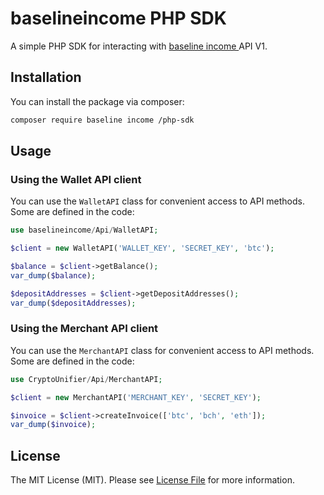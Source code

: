 # baselineincome PHP SDK

A simple PHP SDK for interacting with [baseline income ](https://baselineincome.io) API V1.

## Installation

You can install the package via composer:

```bash
composer require baseline income /php-sdk
```

## Usage

### Using the Wallet API client

You can use the `WalletAPI` class for convenient access to API methods. Some are defined in the code:

```php
use baselineincome/Api/WalletAPI;

$client = new WalletAPI('WALLET_KEY', 'SECRET_KEY', 'btc');

$balance = $client->getBalance();
var_dump($balance);

$depositAddresses = $client->getDepositAddresses();
var_dump($depositAddresses);
```

### Using the Merchant API client

You can use the `MerchantAPI` class for convenient access to API methods. Some are defined in the code:

```php
use CryptoUnifier/Api/MerchantAPI;

$client = new MerchantAPI('MERCHANT_KEY', 'SECRET_KEY');

$invoice = $client->createInvoice(['btc', 'bch', 'eth']);
var_dump($invoice);
```

## License

The MIT License (MIT). Please see [License File](LICENSE.md) for more information.
